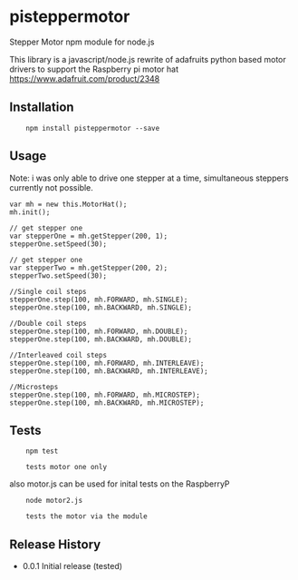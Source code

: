 # pisteppermotor
Stepper Motor npm module for node.js 

This library is a javascript/node.js rewrite of adafruits python based motor drivers to support the Raspberry pi motor hat https://www.adafruit.com/product/2348

## Installation

        npm install pisteppermotor --save

## Usage

Note: i was only able to drive one stepper at a time, simultaneous steppers currently not possible.

    var mh = new this.MotorHat();
    mh.init();

    // get stepper one
    var stepperOne = mh.getStepper(200, 1);
    stepperOne.setSpeed(30);
    
    // get stepper one
    var stepperTwo = mh.getStepper(200, 2);
    stepperTwo.setSpeed(30);

    //Single coil steps
    stepperOne.step(100, mh.FORWARD, mh.SINGLE);
    stepperOne.step(100, mh.BACKWARD, mh.SINGLE);

    //Double coil steps
    stepperOne.step(100, mh.FORWARD, mh.DOUBLE);
    stepperOne.step(100, mh.BACKWARD, mh.DOUBLE);

    //Interleaved coil steps
    stepperOne.step(100, mh.FORWARD, mh.INTERLEAVE);
    stepperOne.step(100, mh.BACKWARD, mh.INTERLEAVE);

    //Microsteps
    stepperOne.step(100, mh.FORWARD, mh.MICROSTEP);
    stepperOne.step(100, mh.BACKWARD, mh.MICROSTEP);

## Tests

        npm test

        tests motor one only
        
also motor.js can be used for inital tests on the RaspberryP

        node motor2.js
        
        tests the motor via the module

## Release History

* 0.0.1 Initial release (tested)

